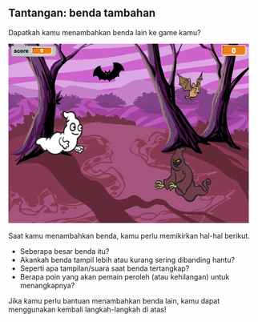 ## Tantangan: benda tambahan

Dapatkah kamu menambahkan benda lain ke game kamu?

![tangkapan layar](images/ghost-final.png)

Saat kamu menambahkan benda, kamu perlu memikirkan hal-hal berikut.

+ Seberapa besar benda itu?
+ Akankah benda tampil lebih atau kurang sering dibanding hantu?
+ Seperti apa tampilan/suara saat benda tertangkap?
+ Berapa poin yang akan pemain peroleh (atau kehilangan) untuk menangkapnya?

Jika kamu perlu bantuan menambahkan benda lain, kamu dapat menggunakan kembali langkah-langkah di atas!